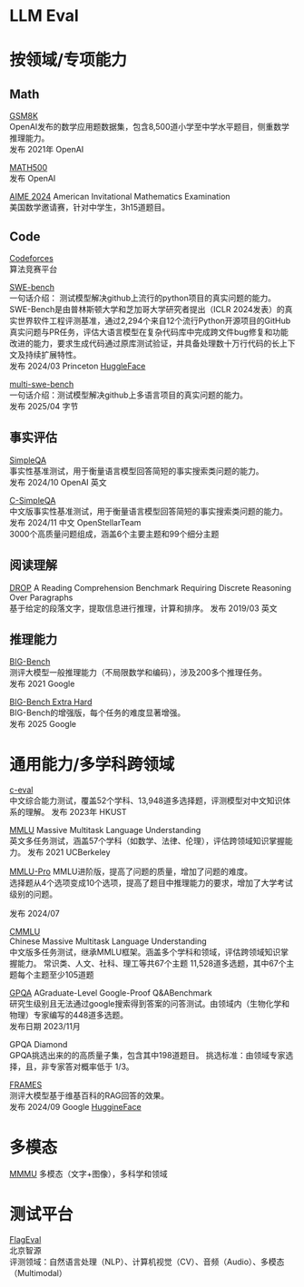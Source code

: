 # LLM Eval 

# 按领域/专项能力

## Math 
​​[GSM8K​​](https://github.com/hkust-nlp/ceval)   
OpenAI发布的数学应用题数据集，包含8,500道小学至中学水平题目，侧重数学推理能力。   
发布 2021年 OpenAI

[MATH500](https://github.com/openai/prm800k/tree/main?tab=readme-ov-file#math-splits)   
发布 OpenAI  

[AIME 2024]()   American Invitational Mathematics Examination  
美国数学邀请赛，针对中学生，3h15道题目。  

## Code 

[Codeforces](https://codeforces.com/)  
算法竞赛平台  

[SWE-bench](https://www.swebench.com/)    
一句话介绍： 测试模型解决github上流行的python项目的真实问题的能力。  
SWE-Bench是由普林斯顿大学和芝加哥大学研究者提出（ICLR 2024发表）的真实世界软件工程评测基准，通过2,294个来自12个流行Python开源项目的GitHub真实问题与PR任务，评估大语言模型在复杂代码库中完成跨文件bug修复和功能改进的能力，要求生成代码通过原库测试验证，并具备处理数十万行代码的长上下文及持续扩展特性。   
发布 2024/03  Princeton  [HuggleFace](https://huggingface.co/princeton-nlp)  

[multi-swe-bench](https://github.com/multi-swe-bench/multi-swe-bench)  
一句话介绍：测试模型解决github上多语言项目的真实问题的能力。  
发布 2025/04  字节


## 事实评估  
[SimpleQA](https://github.com/openai/simple-evals/)   
事实性基准测试，用于衡量语言模型回答简短的事实搜索类问题的能力。   
发布 2024/10 OpenAI 英文 

[C-SimpleQA](https://huggingface.co/datasets/OpenStellarTeam/Chinese-SimpleQA)       
中文版事实性基准测试，用于衡量语言模型回答简短的事实搜索类问题的能力。  
发布 2024/11  中文    OpenStellarTeam  
3000个高质量问题组成，涵盖6个主要主题和99个细分主题  

## 阅读理解  
[DROP](https://arxiv.org/abs/1903.00161)  A Reading Comprehension Benchmark Requiring Discrete Reasoning Over Paragraphs  
基于给定的段落文字，提取信息进行推理，计算和排序。
发布 2019/03   英文

## 推理能力  
[BIG-Bench](https://github.com/google/BIG-bench/tree/main)  
测评大模型一般推理能力（不局限数学和编码），涉及200多个推理任务。  
发布 2021  Google   

[BIG-Bench Extra Hard](https://github.com/google-deepmind/bbeh)    
BIG-Bench的增强版，每个任务的难度显著增强。   
发布 2025 Google



# 通用能力/多学科跨领域      


[c-eval](https://github.com/hkust-nlp/ceval)       
中文综合能力测试，覆盖52个学科、13,948道多选择题，评测模型对中文知识体系的理解。
发布 2023年  HKUST

[​​MMLU](https://arxiv.org/pdf/2009.03300) 
​​Massive Multitask Language Understanding   
英文多任务测试，涵盖57个学科（如数学、法律、伦理），评估跨领域知识掌握能力。
发布 2021   UCBerkeley

[MMLU-Pro](https://huggingface.co/datasets/TIGER-Lab/MMLU-Pro) 
MMLU进阶版，提高了问题的质量，增加了问题的难度。   
选择题从4个选项变成10个选项，提高了题目中推理能力的要求，增加了大学考试级别的问题。

发布 2024/07   

[CMMLU](https://github.com/haonan-li/CMMLU)  
Chinese Massive Multitask Language Understanding      
中文版多任务测试，继承MMLU框架。涵盖多个学科和领域，评估跨领域知识掌握能力。
常识类、人文、社科、理工等共67个主题 
11,528道多选题，其中67个主题每个主题至少105道题


[GPQA](https://github.com/idavidrein/gpqa/)    AGraduate-Level Google-Proof Q&ABenchmark    
研究生级别且无法通过google搜索得到答案的问答测试。由领域内（生物化学和物理）专家编写的448道多选题。  
发布日期  2023/11月  

GPQA Diamond   
GPQA挑选出来的的高质量子集，包含其中198道题目。 
挑选标准：由领域专家选择，且，非专家答对概率低于 1/3。

[FRAMES](https://arxiv.org/abs/2409.12941)   
测评大模型基于维基百科的RAG回答的效果。  
发布 2024/09 Google  [HuggineFace](https://huggingface.co/datasets/google/frames-benchmark)

# 多模态 
[MMMU](https://mmmu-benchmark.github.io)
多模态（文字+图像），多科学和领域


# 测试平台   
[FlagEval](https://flageval.baai.ac.cn/#/home)   
北京智源  
评测领域：自然语言处理（NLP）、计算机视觉（CV）、音频（Audio）、多模态（Multimodal）


